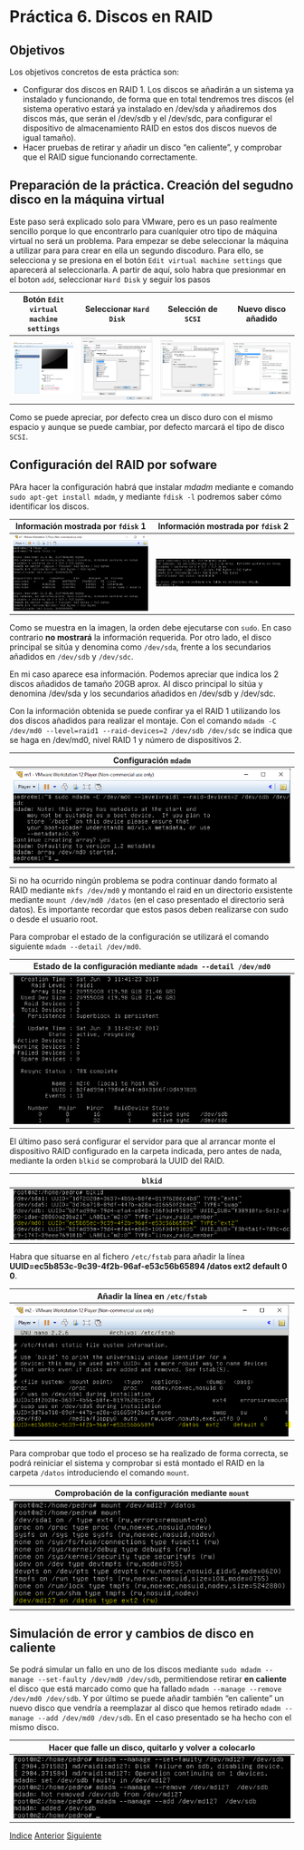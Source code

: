 # Práctica 6. Discos en RAID

## Objetivos
Los objetivos concretos de esta práctica son:
- Configurar dos discos en RAID 1. Los discos se añadirán a un sistema ya instalado y funcionando, de forma que en total tendremos tres discos (el sistema operativo estará ya instalado en /dev/sda y añadiremos dos discos más, que serán el /dev/sdb y el /dev/sdc, para configurar el dispositivo de almacenamiento RAID en estos dos discos nuevos de igual tamaño).
- Hacer pruebas de retirar y añadir un disco “en caliente”, y comprobar que el RAID sigue funcionando correctamente.

## Preparación de la práctica. Creación del segudno disco en la máquina virtual

Este paso será explicado solo para VMware, pero es un paso realmente sencillo porque lo que encontrarlo para cuanlquier otro tipo de máquina virtual no será un problema. 
Para empezar se debe seleccionar la máquina a utilizar para para crear en ella un segundo discoduro. Para ello, se selecciona y se presiona en el botón `Edit virtual machine settings` que aparecerá al seleccionarla. A partir de aquí, solo habra que presionmar en el boton `add`, seleccionar `Hard Disk` y seguir los pasos 

| Botón `Edit virtual machine settings` | Seleccionar `Hard Disk` | Selección de `SCSI` | Nuevo disco añadido | 
| :-------------: | :-------------: | :-------------: | :-------------: |
| ![Imagen](https://github.com/JoseAdriGP/SWAP/blob/master/Practicas/P6/Images/P6-01.PNG) | ![Imagen](https://github.com/JoseAdriGP/SWAP/blob/master/Practicas/P6/Images/P6-02.PNG) | ![Imagen](https://github.com/JoseAdriGP/SWAP/blob/master/Practicas/P6/Images/P6-03.PNG) | ![Imagen](https://github.com/JoseAdriGP/SWAP/blob/master/Practicas/P6/Images/P6-04.PNG) |

Como se puede apreciar, por defecto crea un disco duro con el mismo espacio y aunque se puede cambiar, por defecto marcará el tipo de disco `SCSI`.

## Configuración del RAID por sofware

PAra hacer la configuración habrá que instalar *mdadm* mediante e comando `sudo apt-get install mdadm`, y mediante `fdisk -l` podremos saber cómo identificar los discos.

| Información mostrada por `fdisk` 1 | Información mostrada por `fdisk` 2 | 
| :-------------: | :-------------: |
| ![Imagen](https://github.com/JoseAdriGP/SWAP/blob/master/Practicas/P6/Images/P6-05A.PNG) | ![Imagen](https://github.com/JoseAdriGP/SWAP/blob/master/Practicas/P6/Images/P6-05B.PNG) |

Como se muestra en la imagen, la orden debe ejecutarse con `sudo`. En caso contrario **no mostrará** la información requerida. Por otro lado, el disco principal se sitúa y denomina como `/dev/sda`, frente a los secundarios añadidos en `/dev/sdb` y `/dev/sdc`.

En mi caso aparece esa información. Podemos apreciar que indica los 2 discos añadidos de tamaño 20GB aprox. Al disco principal lo sitúa y denomina /dev/sda y los secundarios añadidos en /dev/sdb y /dev/sdc.

Con la información obtenida se puede confirar ya el RAID 1 utilizando los dos discos añadidos para realizar el montaje. Con el comando `mdadm -C /dev/md0 --level=raid1 --raid-devices=2 /dev/sdb /dev/sdc` se indica que se haga en /dev/md0, nivel RAID 1 y número de dispositivos 2.

| Configuración `mdadm` |
| :-------------: |
| ![Imagen](https://github.com/JoseAdriGP/SWAP/blob/master/Practicas/P6/Images/P6-06.PNG) |

Si no ha ocurrido ningún problema se podra continuar dando formato al RAID mediante `mkfs /dev/md0` y montando el raid en un directorio exsistente mediante `mount /dev/md0 /datos` (en el caso presentado el directorio será datos). Es importante recordar que estos pasos deben realizarse con sudo o desde el usuario root.

Para comprobar el estado de la configuración se utilizará el comando siguiente `mdadm --detail /dev/md0`.

| Estado de la configuración mediante `mdadm --detail /dev/md0` |
| :-------------: |
| ![Imagen](https://github.com/JoseAdriGP/SWAP/blob/master/Practicas/P6/Images/P6-07.PNG) |

El último paso será configurar el servidor para que al arrancar monte el dispositivo RAID configurado en la carpeta indicada, pero antes de nada, mediante la orden `blkid` se comprobará la UUID del RAID.

| `blkid` |
| :-------------: |
| ![Imagen](https://github.com/JoseAdriGP/SWAP/blob/master/Practicas/P6/Images/P6-08.PNG) |

Habra que situarse en al fichero `/etc/fstab` para añadir la línea **UUID=ec5b853c-9c39-4f2b-96af-e53c56b65894 /datos ext2 default 0 0**.

| Añadir la línea en `/etc/fstab` |
| :-------------: |
| ![Imagen](https://github.com/JoseAdriGP/SWAP/blob/master/Practicas/P6/Images/P6-09.PNG) |

Para comprobar que todo el proceso se ha realizado de forma correcta, se podrá reiniciar el sistema y comprobar si está montado el RAID en la carpeta `/datos` introduciendo el comando `mount`.

| Comprobación de la configuración mediante `mount` |
| :-------------: |
| ![Imagen](https://github.com/JoseAdriGP/SWAP/blob/master/Practicas/P6/Images/P6-10.PNG) |

## Simulación de error y cambios de disco en caliente

Se podrá simular un fallo en uno de los discos mediante `sudo mdadm --manage --set-faulty /dev/md0 /dev/sdb`, permitiendose retirar **en caliente** el disco que está marcado como que ha fallado `mdadm --manage --remove /dev/md0 /dev/sdb`.
Y por último se puede añadir también “en caliente” un nuevo disco que vendría a reemplazar al disco que hemos retirado `mdadm --manage --add /dev/md0 /dev/sdb`. En el caso presentado se ha hecho con el mismo disco.

| Hacer que falle un disco, quitarlo y volver a colocarlo |
| :-------------: |
| ![Imagen](https://github.com/JoseAdriGP/SWAP/blob/master/Practicas/P6/Images/P6-11.PNG) |




[Indice](https://github.com/JoseAdriGP/SWAP-Practicas/blob/master/README.md) [Anterior](https://github.com/JoseAdriGP/SWAP/blob/master/Practicas/P5/README.md) [Siguiente](https://github.com/JoseAdriGP/SWAP/blob/master/Ejercicios/T1.md)

